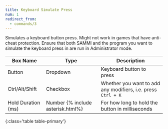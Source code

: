 ```yaml
---
title: Keyboard Simulate Press
num: 1
redirect_from:
  - commands/3
---
```


Simulates a keyboard button press. Might not work in games that have anti-cheat protection. Ensure that both SAMMI and the program you want to simulate the keyboard press in are run in Administrator mode.

| Box Name | Type | Description | 
|-------|--------|--------
|Button | Dropdown | Keyboard button to press
|Ctrl/Alt/Shift | Checkbox | Whether you want to add any modifiers, i.e. press `Ctrl + K`
|Hold Duration (ms) | Number {% include asterisk.html%} | For how long to hold the button in milliseconds
{:class='table table-primary'}









